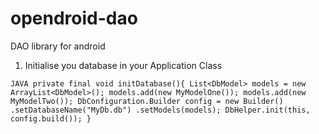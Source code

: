 opendroid-dao
=============

DAO library for android

1) Initialise you database in your Application Class

`JAVA
private final void initDatabase(){
		List<DbModel> models = new ArrayList<DbModel>();
		models.add(new MyModelOne());
		models.add(new MyModelTwo());
		DbConfiguration.Builder config = new Builder()
		.setDatabaseName("MyDb.db")
		.setModels(models);
		DbHelper.init(this, config.build());
	}`
